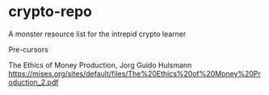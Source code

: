 # crypto-repo
A monster resource list for the intrepid crypto learner

Pre-cursors

The Ethics of Money Production,  Jorg Guido Hulsmann
https://mises.org/sites/default/files/The%20Ethics%20of%20Money%20Production_2.pdf

